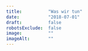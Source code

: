 ```yaml
---
title:          "Was wir tun"
date:           "2018-07-01"
draft:          false
robotsExclude:  false
image:          ""
imageAlt:       ""
---
```

